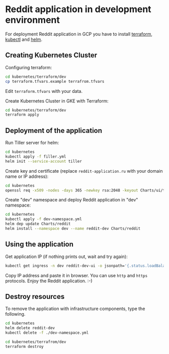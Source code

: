# Reddit application in development environment

For deployment Reddit application in GCP you have to install
[terraform](https://www.terraform.io/intro/getting-started/install.html),
[kubectl](https://kubernetes.io/docs/tasks/tools/install-kubectl/) and
[helm](https://docs.helm.sh/using_helm/#installing-helm).

## Creating Kubernetes Cluster

Configuring terraform:

```bash
cd kubernetes/terraform/dev
cp terraform.tfvars.example terrafrom.tfvars
```

Edit `terraform.tfvars` with your data.

Create Kubernetes Cluster in GKE with Terraform:

```bash
cd kubernetes/terraform/dev
terraform apply
```

## Deployment of the application

Run Tiller server for helm:

```bash
cd kubernetes
kubectl apply -f filler.yml
helm init --service-account tiller
```

Create key and certificate (replace `reddit-application.ru` with your domain
name or IP address):

```bash
cd kubernetes
openssl req -x509 -nodes -days 365 -newkey rsa:2048 -keyout Charts/ui/tls_key.toml -out Charts/ui/tls_crt.toml -subj "/CN=reddit-application.ru"
```

Create "dev" namespace and deploy Reddit application in "dev" namespace:

```bash
cd kubernetes
kubectl apply -f dev-namespace.yml
helm dep update Charts/reddit
helm install --namespace dev --name reddit-dev Charts/reddit
```

## Using the application

Get application IP (if nothing prints out, wait and try again):

```bash
kubectl get ingress -n dev reddit-dev-ui -o jsonpath='{.status.loadBalancer.ingress[0].ip}'
```

Copy IP address and paste it in browser. You can use `http` and `https` protocols. Enjoy the Reddit application. :-)

## Destroy resources

To remove the application with infrastructure components, type the following.

```bash
cd kubernetes
helm delete reddit-dev
kubectl delete -f ./dev-namespace.yml
```

```bash
cd kubernetes/terrafrom/dev
terraform destroy
```
